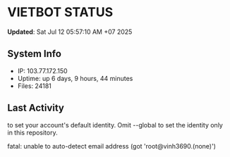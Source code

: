 # VIETBOT STATUS
**Updated**: Sat Jul 12 05:57:10 AM +07 2025

## System Info
- IP: 103.77.172.150
- Uptime: up 6 days, 9 hours, 44 minutes
- Files: 24181

## Last Activity

to set your account's default identity.
Omit --global to set the identity only in this repository.

fatal: unable to auto-detect email address (got 'root@vinh3690.(none)')
